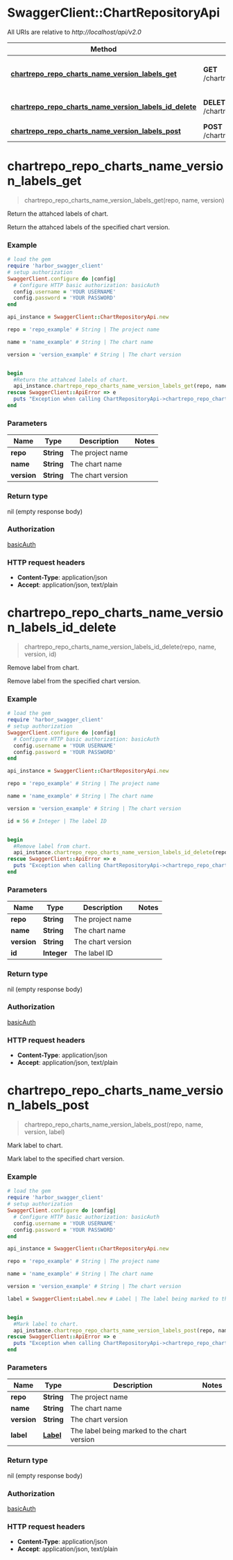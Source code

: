 # SwaggerClient::ChartRepositoryApi

All URIs are relative to *http://localhost/api/v2.0*

Method | HTTP request | Description
------------- | ------------- | -------------
[**chartrepo_repo_charts_name_version_labels_get**](ChartRepositoryApi.md#chartrepo_repo_charts_name_version_labels_get) | **GET** /chartrepo/{repo}/charts/{name}/{version}/labels | Return the attahced labels of chart.
[**chartrepo_repo_charts_name_version_labels_id_delete**](ChartRepositoryApi.md#chartrepo_repo_charts_name_version_labels_id_delete) | **DELETE** /chartrepo/{repo}/charts/{name}/{version}/labels/{id} | Remove label from chart.
[**chartrepo_repo_charts_name_version_labels_post**](ChartRepositoryApi.md#chartrepo_repo_charts_name_version_labels_post) | **POST** /chartrepo/{repo}/charts/{name}/{version}/labels | Mark label to chart.


# **chartrepo_repo_charts_name_version_labels_get**
> chartrepo_repo_charts_name_version_labels_get(repo, name, version)

Return the attahced labels of chart.

Return the attahced labels of the specified chart version.

### Example
```ruby
# load the gem
require 'harbor_swagger_client'
# setup authorization
SwaggerClient.configure do |config|
  # Configure HTTP basic authorization: basicAuth
  config.username = 'YOUR USERNAME'
  config.password = 'YOUR PASSWORD'
end

api_instance = SwaggerClient::ChartRepositoryApi.new

repo = 'repo_example' # String | The project name

name = 'name_example' # String | The chart name

version = 'version_example' # String | The chart version


begin
  #Return the attahced labels of chart.
  api_instance.chartrepo_repo_charts_name_version_labels_get(repo, name, version)
rescue SwaggerClient::ApiError => e
  puts "Exception when calling ChartRepositoryApi->chartrepo_repo_charts_name_version_labels_get: #{e}"
end
```

### Parameters

Name | Type | Description  | Notes
------------- | ------------- | ------------- | -------------
 **repo** | **String**| The project name | 
 **name** | **String**| The chart name | 
 **version** | **String**| The chart version | 

### Return type

nil (empty response body)

### Authorization

[basicAuth](../README.md#basicAuth)

### HTTP request headers

 - **Content-Type**: application/json
 - **Accept**: application/json, text/plain



# **chartrepo_repo_charts_name_version_labels_id_delete**
> chartrepo_repo_charts_name_version_labels_id_delete(repo, name, version, id)

Remove label from chart.

Remove label from the specified chart version.

### Example
```ruby
# load the gem
require 'harbor_swagger_client'
# setup authorization
SwaggerClient.configure do |config|
  # Configure HTTP basic authorization: basicAuth
  config.username = 'YOUR USERNAME'
  config.password = 'YOUR PASSWORD'
end

api_instance = SwaggerClient::ChartRepositoryApi.new

repo = 'repo_example' # String | The project name

name = 'name_example' # String | The chart name

version = 'version_example' # String | The chart version

id = 56 # Integer | The label ID


begin
  #Remove label from chart.
  api_instance.chartrepo_repo_charts_name_version_labels_id_delete(repo, name, version, id)
rescue SwaggerClient::ApiError => e
  puts "Exception when calling ChartRepositoryApi->chartrepo_repo_charts_name_version_labels_id_delete: #{e}"
end
```

### Parameters

Name | Type | Description  | Notes
------------- | ------------- | ------------- | -------------
 **repo** | **String**| The project name | 
 **name** | **String**| The chart name | 
 **version** | **String**| The chart version | 
 **id** | **Integer**| The label ID | 

### Return type

nil (empty response body)

### Authorization

[basicAuth](../README.md#basicAuth)

### HTTP request headers

 - **Content-Type**: application/json
 - **Accept**: application/json, text/plain



# **chartrepo_repo_charts_name_version_labels_post**
> chartrepo_repo_charts_name_version_labels_post(repo, name, version, label)

Mark label to chart.

Mark label to the specified chart version.

### Example
```ruby
# load the gem
require 'harbor_swagger_client'
# setup authorization
SwaggerClient.configure do |config|
  # Configure HTTP basic authorization: basicAuth
  config.username = 'YOUR USERNAME'
  config.password = 'YOUR PASSWORD'
end

api_instance = SwaggerClient::ChartRepositoryApi.new

repo = 'repo_example' # String | The project name

name = 'name_example' # String | The chart name

version = 'version_example' # String | The chart version

label = SwaggerClient::Label.new # Label | The label being marked to the chart version


begin
  #Mark label to chart.
  api_instance.chartrepo_repo_charts_name_version_labels_post(repo, name, version, label)
rescue SwaggerClient::ApiError => e
  puts "Exception when calling ChartRepositoryApi->chartrepo_repo_charts_name_version_labels_post: #{e}"
end
```

### Parameters

Name | Type | Description  | Notes
------------- | ------------- | ------------- | -------------
 **repo** | **String**| The project name | 
 **name** | **String**| The chart name | 
 **version** | **String**| The chart version | 
 **label** | [**Label**](Label.md)| The label being marked to the chart version | 

### Return type

nil (empty response body)

### Authorization

[basicAuth](../README.md#basicAuth)

### HTTP request headers

 - **Content-Type**: application/json
 - **Accept**: application/json, text/plain



